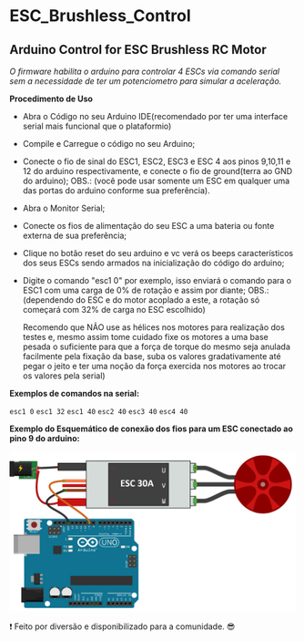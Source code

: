 # ESC_Brushless_Control

## Arduino Control for ESC Brushless RC Motor ##

*O firmware habilita o arduino para controlar 4 ESCs via comando serial sem a necessidade de ter um potenciometro para simular a aceleração.*

__Procedimento de Uso__

* Abra o Código no seu Arduino IDE(recomendado por ter uma interface serial mais funcional que o plataformio)
* Compile e Carregue o código no seu Arduino;
* Conecte o fio de sinal do ESC1, ESC2, ESC3 e ESC 4 aos pinos 9,10,11 e 12 do arduino respectivamente, e conecte o fio de ground(terra ao GND do arduino);
     OBS.: (você pode usar somente um ESC em qualquer uma das portas do arduino conforme sua preferência).
* Abra o Monitor Serial;
* Conecte os fios de alimentação do seu ESC a uma bateria ou fonte externa de sua preferência;
* Clique no botão reset do seu arduino e vc verá os beeps característicos dos seus ESCs sendo armados na inicialização do código do arduino;
* Digite o comando "esc1 0" por exemplo, isso enviará o comando para o ESC1 com uma carga de 0% de rotação e assim por diante;
     OBS.: (dependendo do ESC e do motor acoplado a este, a rotação só começará com 32% de carga no ESC escolhido)
     
     Recomendo que NÃO use as hélices nos motores para realização dos testes e, mesmo assim tome cuidado fixe os motores a uma base pesada o suficiente para que a força de torque do mesmo seja anulada facilmente pela fixação da base, suba os valores gradativamente até pegar o jeito e ter uma noção da força exercida nos motores ao trocar os valores pela serial)

__Exemplos de comandos na serial:__

`esc1 0`
`esc1 32`
`esc1 40`
`esc2 40`
`esc3 40`
`esc4 40`

__Exemplo do Esquemático de conexão dos fios para um ESC conectado ao pino 9 do arduino:__

![picture alt](Schematico.png "Esquematico de conexão dos fios")

:exclamation: Feito por diversão e disponibilizado para a comunidade. 😎